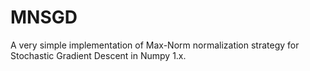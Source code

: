 # MNSGD
A very simple implementation of Max-Norm normalization strategy for Stochastic Gradient Descent in Numpy 1.x.
